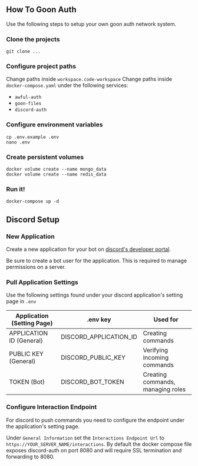 ## How To Goon Auth
Use the following steps to setup your own goon auth network system.

### Clone the projects
```
git clone ...
```

### Configure project paths
Change paths inside `workspace.code-workspace`
Change paths inside `docker-compose.yaml` under the following services:
- `awful-auth`
- `goon-files`
- `discord-auth`

### Configure environment variables
```
cp .env.example .env
nano .env
```

### Create persistent volumes
```
docker volume create --name mongo_data
docker volume create --name redis_data
```

### Run it!
```
docker-compose up -d
```

## Discord Setup

### New Application
Create a new application for your bot on [discord's developer portal](https://discord.com/developers/applications).

Be sure to create a bot user for the application. This is required to manage permissions on a server.

### Pull Application Settings
Use the following settings found under your discord application's setting page in `.env`

| Application (Setting Page) | .env key                | Used for                          |
| -------------------------- | ----------------------- | --------------------------------- |
| APPLICATION ID (General)   | DISCORD_APPLICATION_ID  | Creating commands                 |
| PUBLIC KEY (General)       | DISCORD_PUBLIC_KEY      | Verifying incoming commands       |
| TOKEN (Bot)                | DISCORD_BOT_TOKEN       | Creating commands, managing roles |

### Configure Interaction Endpoint
For discord to push commands you need to configure the endpoint under the application's setting page.

Under `General Information` set the `Interactions Endpoint Url` to `https://YOUR_SERVER_NAME/interactions`. By default the docker compose file exposes discord-auth on port 8080 and will require SSL termination and forwarding to 8080.